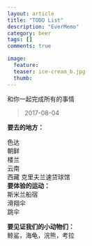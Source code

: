 ```yaml
---
layout: article
title: "TODO List"
description: "EverMemo"
category: beer
tags: []
comments: true

image:
  feature:
  teaser: ice-cream_b.jpg
  thumb:
---
```

和你一起完成所有的事情
> 2017-08-04

**要去的地方：**

色达  
朝鲜  
楼兰  
云南  
西藏
克里夫兰速贷球馆  
**要体验的运动：**  
斯米兰船宿     
滑翔伞      
跳伞    

**要见证我们的小动物们：**   
鲸鲨，海龟，浣熊，考拉   
